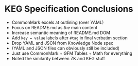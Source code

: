 # KEG Specification Conclusions

* CommonMark excels at outlining (over YAML)
* Focus on README.md as *the* main content
* Increase semantic meaning of README.md DOM
* Add `key = value` labels after `#tag` in final verbatim section
* Drop YAML and JSON from Knowledge Node spec
* (YAML and JSON files can obviously still be included)
* Just use CommonMark + GFM Tables + Math for everything
* Noted the similarity between ZK and KEG stuff
